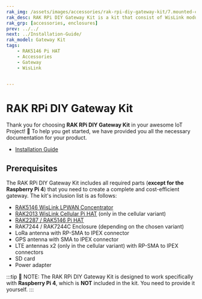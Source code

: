 ```yaml
---
rak_img: /assets/images/accessories/rak-rpi-diy-gateway-kit/7.mounted-concentrator.png
rak_desc: RAK RPi DIY Gateway Kit is a kit that consist of WisLink modules to create a complete and cost-efficient gateway.
rak_grp: [accessories, enclosures]
prev: ../../
next: ../Installation-Guide/
rak_model: Gateway Kit
tags: 
    - RAK5146 Pi HAT
    - Accessories
    - Gateway
    - WisLink


---
```


# RAK RPi DIY Gateway Kit

Thank you for choosing **RAK RPi DIY Gateway Kit** in your awesome IoT Project! 🎉 To help you get started, we have provided you all the necessary documentation for your product.

* [Installation Guide](../Installation-Guide/)


## Prerequisites

The RAK RPi DIY Gateway Kit includes all required parts (**except for the Raspberry Pi 4**) that you need to create a complete and cost-efficient gateway. The kit's inclusion list is as follows:

- [RAK5146 WisLink LPWAN Concentrator](https://store.rakwireless.com/products/wislink-lpwan-concentrator-rak5146?variant=39677269409990)
- [RAK2013 WisLink Cellular Pi HAT](https://store.rakwireless.com/products/rak2013-cellular-pi-hat) (only in the cellular variant)
- [RAK2287 / RAK5146 Pi HAT](https://store.rakwireless.com/products/rak2287-pi-hat)
- RAK7244 / RAK7244C Enclosure (depending on the chosen variant)
- LoRa antenna with RP-SMA to IPEX connector
- GPS antenna with SMA to IPEX connector
- LTE antennas x2 (only in the cellular variant) with RP-SMA to IPEX connectors
- SD card
- Power adapter

:::tip 📝 NOTE:
The RAK RPi DIY Gateway Kit is designed to work specifically with **Raspberry Pi 4**, which is **NOT** included in the kit. You need to provide it yourself. 
:::



